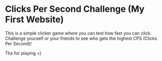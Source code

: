 # Clicks Per Second Challenge (My First Website)

This is a simple clicker game where you can test how fast you can click. Challenge yourself or your friends to see who gets the highest CPS (Clicks Per Second)!

Thx for playing =)
